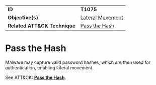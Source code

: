 |||
|---------|------------------------|
|**ID**|**T1075**|
|**Objective(s)**|[Lateral Movement](https://github.com/MBCProject/mbc-markdown/tree/master/lateral-movement)|
|**Related ATT&CK Technique**|[Pass the Hash](https://attack.mitre.org/techniques/T1075)|


Pass the Hash
=============
Malware may capture valid password hashes, which are then used for authentication, enabling lateral movement. 

See ATT&CK: [**Pass the Hash**](https://attack.mitre.org/techniques/T1075).